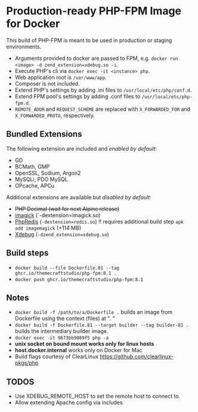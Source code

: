 # Production-ready PHP-FPM Image for Docker

This build of PHP-FPM is meant to be used in production or staging environments.

- Arguments provided to docker are passed to FPM, e.g. `docker run <image> -d zend_extension=xdebug.so -i`.
- Execute PHP's cli via `docker exec -it <instance> php`.
- Web application root is `/var/www/app`.
- Composer is not included.
- Extend PHP's settings by adding .ini files to `/usr/local/etc/php/conf.d`.
- Extend FPM pool's settings by adding .conf files to `/usr/local/etc/php-fpm.d`.
- `REMOTE_ADDR` and `REQUEST_SCHEME` are replaced with `X_FORWARDED_FOR` and `X_FORWARDED_PROTO`, respectively.

## Bundled Extensions

The following extension are included and *enabled by default*:

- GD
- BCMath, GMP
- OpenSSL, Sodium, Argon2
- MySQLi, PDO MySQL
- OPcache, APCu

Additional extensions are available but *disabled by default*:

- ~~PHP Decimal (wait for next Alpine release)~~
- [imagick](https://github.com/Imagick/imagick) (`-dextension=imagick.so)
- [PhpRedis](https://github.com/phpredis/phpredis) (`-dextension=redis.so`) !! requires additional build step `apk add imagemagick` (+114 MB)
- [Xdebug](https://xdebug.org/) (`-dzend_extension=xdebug.so`)

## Build steps

- `docker build --file Dockerfile.81 --tag ghcr.io/themecraftstudio/php-fpm:8.1 .`
- `docker push ghcr.io/themecraftstudio/php-fpm:8.1`

## Notes

- `docker build -f /path/to/a/Dockerfile .` builds an image from Dockerfile using the context (files) at ". "
- `docker build -f Dockerfile.81 --target builder --tag builder-81 .` builds the intermediary builder image.
- `docker exec -it 9673bb9089f5 php -a`
- **unix socket on bound mount works only for linux hosts**
- **host.docker.internal** works only on Docker for Mac
- Build flags courtesy of ClearLinux https://github.com/clearlinux-pkgs/php

## TODOS

- Use XDEBUG_REMOTE_HOST to set the remote host to connect to.
- Allow extending Apache config via includes
